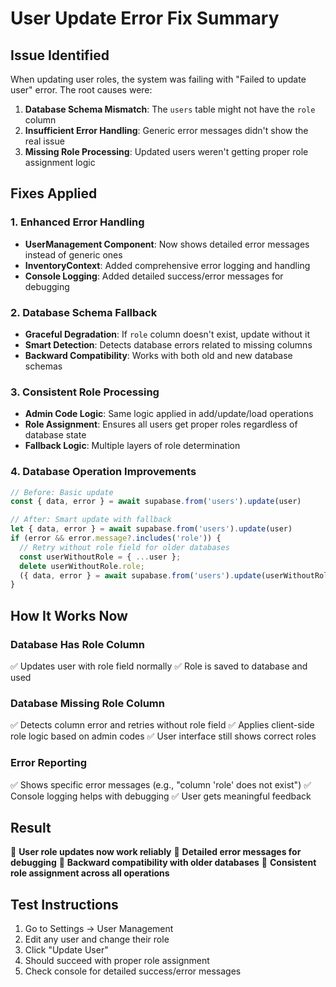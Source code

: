 # User Update Error Fix Summary

## Issue Identified
When updating user roles, the system was failing with "Failed to update user" error. The root causes were:

1. **Database Schema Mismatch**: The `users` table might not have the `role` column
2. **Insufficient Error Handling**: Generic error messages didn't show the real issue
3. **Missing Role Processing**: Updated users weren't getting proper role assignment logic

## Fixes Applied

### 1. **Enhanced Error Handling**
- **UserManagement Component**: Now shows detailed error messages instead of generic ones
- **InventoryContext**: Added comprehensive error logging and handling
- **Console Logging**: Added detailed success/error messages for debugging

### 2. **Database Schema Fallback**
- **Graceful Degradation**: If `role` column doesn't exist, update without it
- **Smart Detection**: Detects database errors related to missing columns
- **Backward Compatibility**: Works with both old and new database schemas

### 3. **Consistent Role Processing**
- **Admin Code Logic**: Same logic applied in add/update/load operations
- **Role Assignment**: Ensures all users get proper roles regardless of database state
- **Fallback Logic**: Multiple layers of role determination

### 4. **Database Operation Improvements**
```typescript
// Before: Basic update
const { data, error } = await supabase.from('users').update(user)

// After: Smart update with fallback
let { data, error } = await supabase.from('users').update(user)
if (error && error.message?.includes('role')) {
  // Retry without role field for older databases
  const userWithoutRole = { ...user };
  delete userWithoutRole.role;
  ({ data, error } = await supabase.from('users').update(userWithoutRole))
}
```

## How It Works Now

### **Database Has Role Column**
✅ Updates user with role field normally
✅ Role is saved to database and used

### **Database Missing Role Column**  
✅ Detects column error and retries without role field
✅ Applies client-side role logic based on admin codes
✅ User interface still shows correct roles

### **Error Reporting**
✅ Shows specific error messages (e.g., "column 'role' does not exist")
✅ Console logging helps with debugging
✅ User gets meaningful feedback

## Result
🎯 **User role updates now work reliably**
🎯 **Detailed error messages for debugging**
🎯 **Backward compatibility with older databases**
🎯 **Consistent role assignment across all operations**

## Test Instructions
1. Go to Settings → User Management
2. Edit any user and change their role
3. Click "Update User" 
4. Should succeed with proper role assignment
5. Check console for detailed success/error messages
